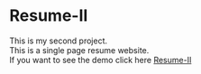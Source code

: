 # Resume-II
This is my second project.<br>This is a single page resume website.<br>If you want to see the demo click here <a href="https://glow-echo.github.io/Resume-II//">Resume-II</a>
